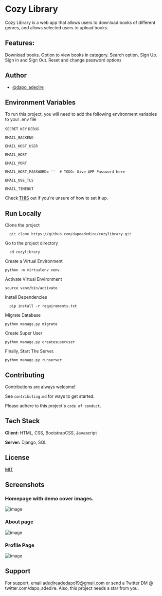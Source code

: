 # Cozy Library

Cozy Library is a web app that allows users to download books of different genres, and allows selected users to upload books.

## Features:

Download books.
Option to view books in category.
Search option.
Sign Up.
Sign In and Sign Out.
Reset and change password options


## Author

- [@dapo_adedire](https://www.twitter.com/dapo_adedire)



## Environment Variables

To run this project, you will need to add the following environment variables to your .env file

`SECRET_KEY`
`DEBUG`

`EMAIL_BACKEND`

`EMAIL_HOST_USER`

`EMAIL_HOST`

`EMAIL_PORT`

`EMAIL_HOST_PASSWORD= ''  # TODO: Give APP Password here`

`EMAIL_USE_TLS`

`EMAIL_TIMEOUT`

Check [THIS](https://stackoverflow.com/a/62929967/16006603) out if you're unsure of how to set it up. 
## Run Locally

Clone the project

```
  git clone https://github.com/dapoadedire/cozylibrary.git
```

Go to the project directory

```
  cd cozylibrary
```

Create a Virtual Environment 
```
python -m virtualenv venv
```
Activate Virtual Environment
```
source venv/bin/activate
```

Install Dependencies

```
  pip install -r requirements.txt
```
Migrate Database 
```
python manage.py migrate
```
Create Super User 
```
python manage.py createsuperuser
```
Finally, Start The Server.
```
python manage.py runserver
```

## Contributing

Contributions are always welcome!

See `contributing.md` for ways to get started.

Please adhere to this project's `code of conduct`.



## Tech Stack

**Client:** HTML, CSS, BootstrapCSS, Javascript

**Server:** Django, SQL


## License

[MIT](https://choosealicense.com/licenses/mit/)


## Screenshots


### Homepage with demo cover images.
![image](https://user-images.githubusercontent.com/95668340/169707970-43dca465-a8bb-4177-bd1c-89a09a8fd5c8.png)

### About page

![image](https://user-images.githubusercontent.com/95668340/169708045-df6fe003-b22b-41b9-a406-2f0db4df796f.png)


### Profile Page

![image](https://user-images.githubusercontent.com/95668340/169708089-1d3d8554-ec90-408b-a483-8d92e6a4f546.png)


## Support

For support, email adedireadedapo19@gmail.com or send a Twitter DM @ twitter.com/dapo_adedire.
Also, this project needs a star from you.

